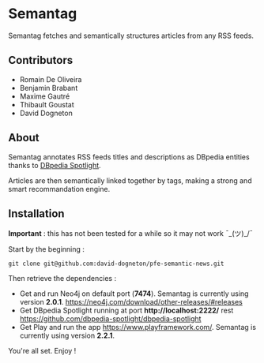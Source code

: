 # Semantag

Semantag fetches and semantically structures articles from any RSS feeds.

## Contributors

* Romain De Oliveira
* Benjamin Brabant
* Maxime Gautré
* Thibault Goustat
* David Dogneton

## About

Semantag annotates RSS feeds titles and descriptions as DBpedia entities thanks to [DBpedia Spotlight](https://github.com/dbpedia-spotlight/dbpedia-spotlight).

Articles are then semantically linked together by tags, making a strong and smart recommandation engine.

## Installation

**Important** : this has not been tested for a while so it may not work ¯\_(ツ)_/¯

Start by the beginning : 

`git clone git@github.com:david-dogneton/pfe-semantic-news.git`

Then retrieve the dependencies :

 * Get and run Neo4j on default port (**7474**). Semantag is currently using version **2.0.1**. https://neo4j.com/download/other-releases/#releases
 * Get DBpedia Spotlight running at port **http://localhost:2222/** rest https://github.com/dbpedia-spotlight/dbpedia-spotlight
 * Get Play and run the app https://www.playframework.com/. Semantag is currently using version **2.2.1**.

You're all set. Enjoy !
